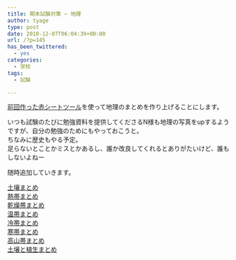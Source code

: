 ```yaml
---
title: 期末試験対策 – 地理
author: tyage
type: post
date: 2010-12-07T06:04:39+00:00
url: /?p=145
has_been_twittered:
  - yes
categories:
  - 学校
tags:
  - 試験

---
```

<p><a href="http://tyage.sakura.ne.jp/blog/?p=143">前回作った赤シートツール</a>を使って地理のまとめを作り上げることにします。</p>
<p>いつも試験のたびに勉強資料を提供してくださるN様も地理の写真をupするようですが、自分の勉強のためにもやっておこうと。<br />
ちなみに歴史もやる予定。<br />
足らないとことかミスとかあるし、誰か改良してくれるとありがたいけど、誰もしないよねー</p>
<p>随時追加していきます。</p>
<p><a href="http://tyage.sakura.ne.jp/dev/study/view?id=57">土壌まとめ</a><br />
<a href="http://tyage.sakura.ne.jp/dev/study/view?id=73">熱帯まとめ</a><br />
<a href="http://tyage.sakura.ne.jp/dev/study/view?id=118">乾燥帯まとめ</a><br />
<a href="http://tyage.sakura.ne.jp/dev/study/view?id=119">温帯まとめ</a><br />
<a href="http://tyage.sakura.ne.jp/dev/study/view?id=121">冷帯まとめ</a><br />
<a href="http://tyage.sakura.ne.jp/dev/study/view?id=122">寒帯まとめ</a><br />
<a href="http://tyage.sakura.ne.jp/dev/study/view?id=123">高山帯まとめ</a><br />
<a href="http://tyage.sakura.ne.jp/dev/study/view?id=124">土壌と植生まとめ</a></p>

